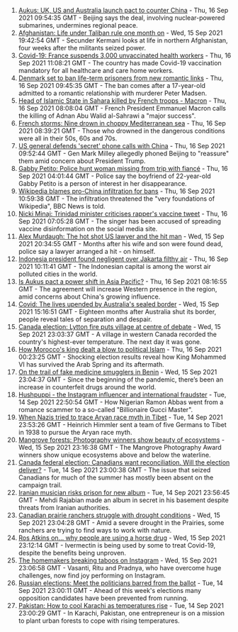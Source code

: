 1. [Aukus: UK, US and Australia launch pact to counter China](https://www.bbc.co.uk/news/world-58564837?at_medium=RSS&at_campaign=KARANGA) - Thu, 16 Sep 2021 09:54:35 GMT - Beijing says the deal, involving nuclear-powered submarines, undermines regional peace.
2. [Afghanistan: Life under Taliban rule one month on](https://www.bbc.co.uk/news/world-asia-58550640?at_medium=RSS&at_campaign=KARANGA) - Wed, 15 Sep 2021 19:42:54 GMT - Secunder Kermani looks at life in northern Afghanistan, four weeks after the militants seized power.
3. [Covid-19: France suspends 3,000 unvaccinated health workers](https://www.bbc.co.uk/news/world-europe-58581682?at_medium=RSS&at_campaign=KARANGA) - Thu, 16 Sep 2021 11:08:21 GMT - The country has made Covid-19 vaccination mandatory for all healthcare and care home workers.
4. [Denmark set to ban life-term prisoners from new romantic links](https://www.bbc.co.uk/news/world-europe-58582599?at_medium=RSS&at_campaign=KARANGA) - Thu, 16 Sep 2021 09:45:35 GMT - The ban comes after a 17-year-old admitted to a romantic relationship with murderer Peter Madsen.
5. [Head of Islamic State in Sahara killed by French troops - Macron](https://www.bbc.co.uk/news/world-africa-58581122?at_medium=RSS&at_campaign=KARANGA) - Thu, 16 Sep 2021 08:08:04 GMT - French President Emmanuel Macron calls the killing of Adnan Abu Walid al-Sahrawi a "major success".
6. [French storms: Nine drown in choppy Mediterranean sea](https://www.bbc.co.uk/news/world-europe-58579407?at_medium=RSS&at_campaign=KARANGA) - Thu, 16 Sep 2021 08:39:21 GMT - Those who drowned in the dangerous conditions were all in their 50s, 60s and 70s.
7. [US general defends 'secret' phone calls with China](https://www.bbc.co.uk/news/world-us-canada-58581296?at_medium=RSS&at_campaign=KARANGA) - Thu, 16 Sep 2021 09:52:44 GMT - Gen Mark Milley allegedly phoned Beijing to "reassure" them amid concern about President Trump.
8. [Gabby Petito: Police hunt woman missing from trip with fiancé](https://www.bbc.co.uk/news/world-us-canada-58579717?at_medium=RSS&at_campaign=KARANGA) - Thu, 16 Sep 2021 04:01:44 GMT - Police say the boyfriend of 22-year-old Gabby Petito is a person of interest in her disappearance.
9. [Wikipedia blames pro-China infiltration for bans](https://www.bbc.co.uk/news/technology-58559412?at_medium=RSS&at_campaign=KARANGA) - Thu, 16 Sep 2021 10:59:38 GMT - The infiltration threatened the "very foundations of Wikipedia", BBC News is told.
10. [Nicki Minaj: Trinidad minister criticises rapper's vaccine tweet](https://www.bbc.co.uk/news/world-latin-america-58581292?at_medium=RSS&at_campaign=KARANGA) - Thu, 16 Sep 2021 07:05:28 GMT - The singer has been accused of spreading vaccine disinformation on the social media site.
11. [Alex Murdaugh: The hot shot US lawyer and the hit man](https://www.bbc.co.uk/news/world-us-canada-58577936?at_medium=RSS&at_campaign=KARANGA) - Wed, 15 Sep 2021 20:34:55 GMT - Months after his wife and son were found dead, police say a lawyer arranged a hit - on himself.
12. [Indonesia president found negligent over Jakarta filthy air](https://www.bbc.co.uk/news/world-asia-58554331?at_medium=RSS&at_campaign=KARANGA) - Thu, 16 Sep 2021 10:11:41 GMT - The Indonesian capital is among the worst air polluted cities in the world.
13. [Is Aukus pact a power shift in Asia Pacific?](https://www.bbc.co.uk/news/world-asia-58540808?at_medium=RSS&at_campaign=KARANGA) - Thu, 16 Sep 2021 08:16:55 GMT - The agreement will increase Western presence in the region, amid concerns about China's growing influence.
14. [Covid: The lives upended by Australia's sealed border](https://www.bbc.co.uk/news/world-australia-58540905?at_medium=RSS&at_campaign=KARANGA) - Wed, 15 Sep 2021 15:16:51 GMT - Eighteen months after Australia shut its border, people reveal tales of separation and despair.
15. [Canada election: Lytton fire puts village at centre of debate](https://www.bbc.co.uk/news/world-us-canada-58549880?at_medium=RSS&at_campaign=KARANGA) - Wed, 15 Sep 2021 23:03:37 GMT - A village in western Canada recorded the country's highest-ever temperature. The next day it was gone.
16. [How Morocco's king dealt a blow to political Islam](https://www.bbc.co.uk/news/world-africa-58571178?at_medium=RSS&at_campaign=KARANGA) - Thu, 16 Sep 2021 00:23:25 GMT - Shocking election results reveal how King Mohammed VI has survived the Arab Spring and its aftermath.
17. [On the trail of fake medicine smugglers in Benin](https://www.bbc.co.uk/news/world-africa-58577421?at_medium=RSS&at_campaign=KARANGA) - Wed, 15 Sep 2021 23:04:37 GMT - Since the beginning of the pandemic, there’s been an increase in counterfeit drugs around the world.
18. [Hushpuppi - the Instagram influencer and international fraudster](https://www.bbc.co.uk/news/world-africa-58553109?at_medium=RSS&at_campaign=KARANGA) - Tue, 14 Sep 2021 22:50:54 GMT - How Nigerian Ramon Abbas went from a romance scammer to a so-called "Billionaire Gucci Master".
19. [When Nazis tried to trace Aryan race myth in Tibet](https://www.bbc.co.uk/news/world-asia-india-58466528?at_medium=RSS&at_campaign=KARANGA) - Tue, 14 Sep 2021 23:53:26 GMT - Heinrich Himmler sent a team of five Germans to Tibet in 1938 to pursue the Aryan race myth.
20. [Mangrove forests: Photography winners show beauty of ecosystems](https://www.bbc.co.uk/news/in-pictures-58558932?at_medium=RSS&at_campaign=KARANGA) - Wed, 15 Sep 2021 23:16:38 GMT - The Mangrove Photography Award winners show unique ecosystems above and below the waterline.
21. [Canada federal election: Canadians want reconciliation. Will the election deliver?](https://www.bbc.co.uk/news/world-us-canada-58541324?at_medium=RSS&at_campaign=KARANGA) - Tue, 14 Sep 2021 23:00:38 GMT - The issue that seized Canadians for much of the summer has mostly been absent on the campaign trail.
22. [Iranian musician risks prison for new album](https://www.bbc.co.uk/news/entertainment-arts-58557984?at_medium=RSS&at_campaign=KARANGA) - Tue, 14 Sep 2021 23:56:45 GMT - Mehdi Rajabian made an album in secret in his basement despite threats from Iranian authorities.
23. [Canadian prairie ranchers struggle with drought conditions](https://www.bbc.co.uk/news/world-us-canada-58573877?at_medium=RSS&at_campaign=KARANGA) - Wed, 15 Sep 2021 23:04:28 GMT - Amid a severe drought in the Prairies, some ranchers are trying to find ways to work with nature.
24. [Ros Atkins on... why people are using a horse drug](https://www.bbc.co.uk/news/world-58569849?at_medium=RSS&at_campaign=KARANGA) - Wed, 15 Sep 2021 23:12:14 GMT - Ivermectin is being used by some to treat Covid-19, despite the benefits being unproven.
25. [The homemakers breaking taboos on Instagram](https://www.bbc.co.uk/news/world-asia-india-58543401?at_medium=RSS&at_campaign=KARANGA) - Wed, 15 Sep 2021 23:06:58 GMT - Vasanti, Ritu and Pradnya, who have overcome huge challenges, now find joy performing on Instagram.
26. [Russian elections: Meet the politicians barred from the ballot](https://www.bbc.co.uk/news/world-europe-58557994?at_medium=RSS&at_campaign=KARANGA) - Tue, 14 Sep 2021 23:00:11 GMT - Ahead of this week's elections many opposition candidates have been prevented from running.
27. [Pakistan: How to cool Karachi as temperatures rise](https://www.bbc.co.uk/news/world-asia-58557995?at_medium=RSS&at_campaign=KARANGA) - Tue, 14 Sep 2021 23:00:29 GMT - In Karachi, Pakistan, one entrepreneur is on a mission to plant urban forests to cope with rising temperatures.
